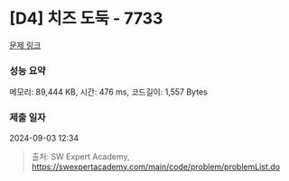 # [D4] 치즈 도둑 - 7733 

[문제 링크](https://swexpertacademy.com/main/code/problem/problemDetail.do?contestProbId=AWrDOdQqRCUDFARG) 

### 성능 요약

메모리: 89,444 KB, 시간: 476 ms, 코드길이: 1,557 Bytes

### 제출 일자

2024-09-03 12:34



> 출처: SW Expert Academy, https://swexpertacademy.com/main/code/problem/problemList.do